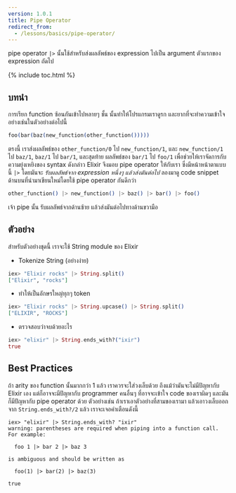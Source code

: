 ```yaml
---
version: 1.0.1
title: Pipe Operator
redirect_from:
  - /lessons/basics/pipe-operator/
---
```


pipe operator `|>` นั้นใช้สำหรับส่งผลลัพธ์ของ expression ไปเป็น argument ตัวแรกของ expression ถัดไป

{% include toc.html %}

## บทนำ

การเรียก function ซ้อนกันเข้าไปหลายๆ ชั้น นั้นทำให้โปรแกรมเราดูรก และยากที่จะทำความเข้าใจ อย่างเช่นในตัวอย่างต่อไปนี้


```elixir
foo(bar(baz(new_function(other_function()))))
```

ตรงนี้ เราส่งผลลัพธ์ของ `other_function/0` ไป `new_function/1`, และ `new_function/1` ไป `baz/1`, `baz/1` ไป `bar/1`, และสุดท้าย ผลลัพธ์ของ `bar/1` ไป `foo/1`
เพื่อช่วยให้เราจัดการกับความยุ่งเหยิงของ syntax ดังกล่าว Elixir จึงมอบ pipe operator ให้กับเรา ซึ่งมีหน้าหน้าตาแบบนี้ `|>` โดยมันจะ *รับผลลัพธ์จาก expression หนึ่งๆ แล้วส่งมันต่อไป*
ลองมาดู code snippet ด้านบนที่นำมาเขียนใหม่โดยใช้ pipe operator กันดีกว่า

```elixir
other_function() |> new_function() |> baz() |> bar() |> foo()
```

เจ้า pipe นั้น รับผลลัพธ์จากด้านซ้าย แล้วส่งมันต่อไปทางด้านขวามือ

## ตัวอย่าง

สำหรับตัวอย่างชุดนี้ เราจะใช้ String module ของ Elixir

- Tokenize String (อย่างง่าย)

```elixir
iex> "Elixir rocks" |> String.split()
["Elixir", "rocks"]
```

- ทำให้เป็นอักษรใหญ่ทุกๆ token

```elixir
iex> "Elixir rocks" |> String.upcase() |> String.split()
["ELIXIR", "ROCKS"]
```

- ตรวจสอบว่าจบด้วยอะไร

```elixir
iex> "elixir" |> String.ends_with?("ixir")
true
```

## Best Practices

ถ้า arity ของ function นั้นมากกว่า 1 แล้ว เราควรจะใส่วงเล็บด้วย ถึงแม้ว่ามันจะไม่มีปัญหากับ Elixir เอง แต่ก็อาจจะมีปัญหากับ programmer คนอื่นๆ ที่อาจจะเข้าใจ code ของเราผิดๆ และมันก็มีปัญหากับ pipe operator ด้วย ตัวอย่างเช่น ถ้าเราเอาตัวอย่างที่สามของเรามา แล้วเอาวงเล็บออกจาก `String.ends_with?/2` แล้ว เราจะเจอคำเตือนดังนี้

```shell
iex> "elixir" |> String.ends_with? "ixir"
warning: parentheses are required when piping into a function call. For example:

  foo 1 |> bar 2 |> baz 3

is ambiguous and should be written as

  foo(1) |> bar(2) |> baz(3)

true
```

